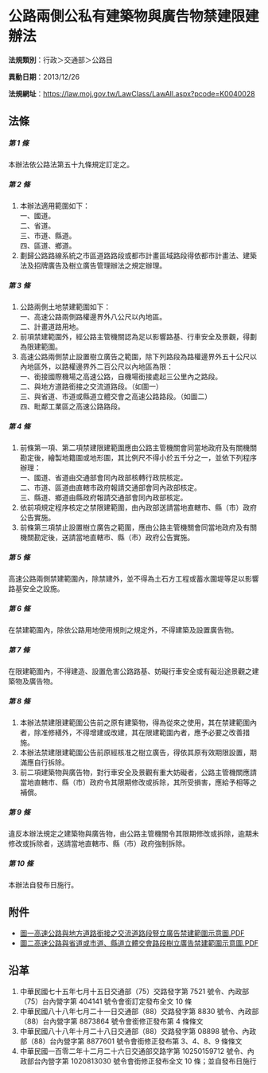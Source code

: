 # 公路兩側公私有建築物與廣告物禁建限建辦法



**法規類別**：行政＞交通部＞公路目

**異動日期**：2013/12/26  

**法規網址**：https://law.moj.gov.tw/LawClass/LawAll.aspx?pcode=K0040028



## 法條
##### 第 1 條
本辦法依公路法第五十九條規定訂定之。

##### 第 2 條
1. 本辦法適用範圍如下：  
一、國道。  
二、省道。  
三、市道、縣道。  
四、區道、鄉道。
1. 劃歸公路路線系統之市區道路路段或都市計畫區域路段得依都市計畫法、建築法及招牌廣告及樹立廣告管理辦法之規定辦理。

##### 第 3 條
1. 公路兩側土地禁建範圍如下：  
一、高速公路兩側路權邊界外八公尺以內地區。  
二、計畫道路用地。
1. 前項禁建範圍外，經公路主管機關認為足以影響路基、行車安全及景觀，得劃為限建範圍。
1. 高速公路兩側禁止設置樹立廣告之範圍，除下列路段為路權邊界外五十公尺以內地區外，以路權邊界外二百公尺以內地區為限：  
一、銜接國際機場之高速公路，自機場銜接處起三公里內之路段。  
二、與地方道路銜接之交流道路段。（如圖一）  
三、與省道、市道或縣道立體交會之高速公路路段。（如圖二）  
四、毗鄰工業區之高速公路路段。

##### 第 4 條
1. 前條第一項、第二項禁建限建範圍應由公路主管機關會同當地政府及有關機關勘定後，繪製地籍圖或地形圖，其比例尺不得小於五千分之一，並依下列程序辦理：  
一、國道、省道由交通部會同內政部核轉行政院核定。  
二、市道、區道由直轄市政府報請交通部會同內政部核定。  
三、縣道、鄉道由縣政府報請交通部會同內政部核定。
1. 依前項規定程序核定之禁限建範圍，由內政部送請當地直轄市、縣（市）政府公告實施。
1. 前條第三項禁止設置樹立廣告之範圍，應由公路主管機關會同當地政府及有關機關勘定後，送請當地直轄市、縣（市）政府公告實施。

##### 第 5 條
高速公路兩側禁建範圍內，除禁建外，並不得為土石方工程或蓄水圍堤等足以影響路基安全之設施。

##### 第 6 條
在禁建範圍內，除依公路用地使用規則之規定外，不得建築及設置廣告物。

##### 第 7 條
在限建範圍內，不得建造、設置危害公路路基、妨礙行車安全或有礙沿途景觀之建築物及廣告物。

##### 第 8 條
1. 本辦法禁建限建範圍公告前之原有建築物，得為從來之使用，其在禁建範圍內者，除准修繕外，不得增建或改建，其在限建範圍內者，應予必要之改善措施。
1. 本辦法禁建限建範圍公告前原經核准之樹立廣告，得依其原有效期限設置，期滿應自行拆除。
1. 前二項建築物與廣告物，對行車安全及景觀有重大妨礙者，公路主管機關應請當地直轄市、縣（市）政府令其限期修改或拆除，其所受損害，應給予相等之補償。

##### 第 9 條
違反本辦法規定之建築物與廣告物，由公路主管機關令其限期修改或拆除，逾期未修改或拆除者，送請當地直轄市、縣（市）政府強制拆除。

##### 第 10 條
本辦法自發布日施行。
## 附件
* [圖一高速公路與地方道路銜接之交流道路段豎立廣告禁建範圍示意圖.PDF](https://law.moj.gov.tw/LawClass/LawGetFile.ashx?FileId=0000138867)
* [圖二高速公路與省道或市道、縣道立體交會路段樹立廣告禁建範圍示意圖.PDF](https://law.moj.gov.tw/LawClass/LawGetFile.ashx?FileId=0000138868)
## 沿革
1. 中華民國七十五年七月十五日交通部（75）交路發字第 7521 號令、內政部（75）台內營字第 404141 號令會銜訂定發布全文 10 條
1. 中華民國八十八年七月二十一日交通部（88）交路發字第 8830 號令、內政部（88）台內營字第 8873864  號令會銜修正發布第 4  條條文
1. 中華民國八十八年十月二十八日交通部（88）交路發字第 08898  號令、內政部（88）台內營字第 8877601  號令會銜修正發布第 3、4、8、9 條條文
1. 中華民國一百零二年十二月二十六日交通部交路字第 10250159712  號令、內政部台內營字第 1020813030 號令會銜修正發布全文 10 條；並自發布日施行
